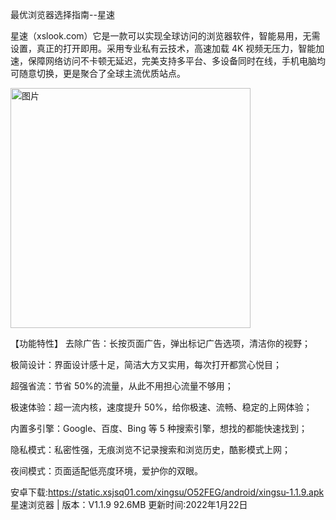 最优浏览器选择指南--星速

​星速（xslook.com）它是一款可以实现全球访问的浏览器软件，智能易用，无需设置，真正的打开即用。采用专业私有云技术，高速加载 4K 视频无压力，智能加速，保障网络访问不卡顿无延迟，完美支持多平台、多设备同时在线，手机电脑均可随意切换，更是聚合了全球主流优质站点。

<img width="384" alt="图片" src="https://xs-app.com/img/2022010704/image.jpg">

【功能特性】
去除广告：长按页面广告，弹出标记广告选项，清洁你的视野；

极简设计：界面设计感十足，简洁大方又实用，每次打开都赏心悦目；

超强省流：节省 50%的流量，从此不用担心流量不够用；

极速体验：超一流内核，速度提升 50%，给你极速、流畅、稳定的上网体验；

内置多引擎：Google、百度、Bing 等 5 种搜索引擎，想找的都能快速找到；

隐私模式：私密性强，无痕浏览不记录搜索和浏览历史，酷影模式上网；

夜间模式：页面适配低亮度环境，爱护你的双眼。

安卓下载:https://static.xsjsq01.com/xingsu/O52FEG/android/xingsu-1.1.9.apk 星速浏览器 | 版本：V1.1.9 92.6MB 更新时间:2022年1月22日

